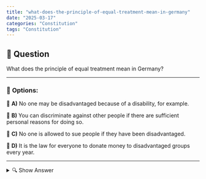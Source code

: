 ```yaml
---
title: "what-does-the-principle-of-equal-treatment-mean-in-germany"
date: "2025-03-17"
categories: "Constitution"
tags: "Constitution"
---
```


## 📌 **Question**

What does the principle of equal treatment mean in Germany?



---

### 📝 **Options:**

🔘 **A)** No one may be disadvantaged because of a disability, for example.

🔘 **B)** You can discriminate against other people if there are sufficient personal reasons for doing so.

🔘 **C)** No one is allowed to sue people if they have been disadvantaged.

🔘 **D)** It is the law for everyone to donate money to disadvantaged groups every year.

---

<details>
  <summary>🔍 Show Answer</summary>

  <p>
💡  <b>Correct Answer:</b>  a
  </p>
  <p>
    📖<b>Explanation:</b>
    
  </p>
</details>
